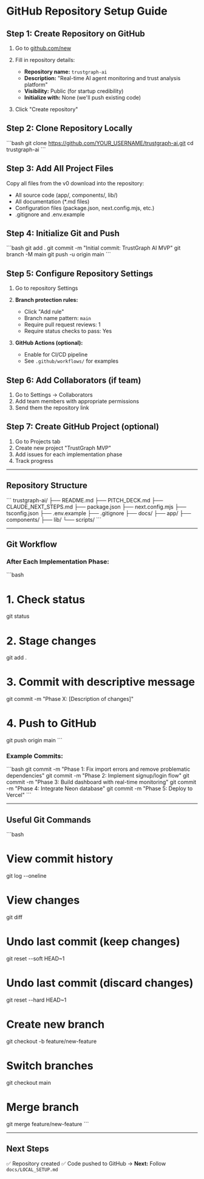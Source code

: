 # GitHub Repository Setup Guide

## Step 1: Create Repository on GitHub

1. Go to [github.com/new](https://github.com/new)
2. Fill in repository details:
   - **Repository name:** `trustgraph-ai`
   - **Description:** "Real-time AI agent monitoring and trust analysis platform"
   - **Visibility:** Public (for startup credibility)
   - **Initialize with:** None (we'll push existing code)

3. Click "Create repository"

## Step 2: Clone Repository Locally

\`\`\`bash
git clone https://github.com/YOUR_USERNAME/trustgraph-ai.git
cd trustgraph-ai
\`\`\`

## Step 3: Add All Project Files

Copy all files from the v0 download into the repository:
- All source code (app/, components/, lib/)
- All documentation (*.md files)
- Configuration files (package.json, next.config.mjs, etc.)
- .gitignore and .env.example

## Step 4: Initialize Git and Push

\`\`\`bash
git add .
git commit -m "Initial commit: TrustGraph AI MVP"
git branch -M main
git push -u origin main
\`\`\`

## Step 5: Configure Repository Settings

1. Go to repository Settings
2. **Branch protection rules:**
   - Click "Add rule"
   - Branch name pattern: `main`
   - Require pull request reviews: 1
   - Require status checks to pass: Yes

3. **GitHub Actions (optional):**
   - Enable for CI/CD pipeline
   - See `.github/workflows/` for examples

## Step 6: Add Collaborators (if team)

1. Go to Settings → Collaborators
2. Add team members with appropriate permissions
3. Send them the repository link

## Step 7: Create GitHub Project (optional)

1. Go to Projects tab
2. Create new project "TrustGraph MVP"
3. Add issues for each implementation phase
4. Track progress

---

## Repository Structure

\`\`\`
trustgraph-ai/
├── README.md
├── PITCH_DECK.md
├── CLAUDE_NEXT_STEPS.md
├── package.json
├── next.config.mjs
├── tsconfig.json
├── .env.example
├── .gitignore
├── docs/
├── app/
├── components/
├── lib/
└── scripts/
\`\`\`

---

## Git Workflow

### After Each Implementation Phase:

\`\`\`bash
# 1. Check status
git status

# 2. Stage changes
git add .

# 3. Commit with descriptive message
git commit -m "Phase X: [Description of changes]"

# 4. Push to GitHub
git push origin main
\`\`\`

### Example Commits:

\`\`\`bash
git commit -m "Phase 1: Fix import errors and remove problematic dependencies"
git commit -m "Phase 2: Implement signup/login flow"
git commit -m "Phase 3: Build dashboard with real-time monitoring"
git commit -m "Phase 4: Integrate Neon database"
git commit -m "Phase 5: Deploy to Vercel"
\`\`\`

---

## Useful Git Commands

\`\`\`bash
# View commit history
git log --oneline

# View changes
git diff

# Undo last commit (keep changes)
git reset --soft HEAD~1

# Undo last commit (discard changes)
git reset --hard HEAD~1

# Create new branch
git checkout -b feature/new-feature

# Switch branches
git checkout main

# Merge branch
git merge feature/new-feature
\`\`\`

---

## Next Steps

✅ Repository created
✅ Code pushed to GitHub
→ **Next:** Follow `docs/LOCAL_SETUP.md`
